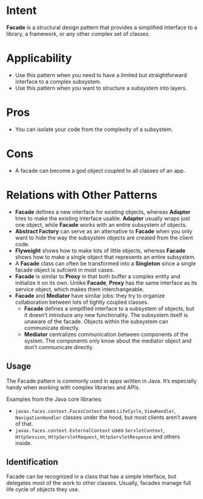 # Intent
**Facade** is a structural design pattern that provides a simplified interface to a library, a framework, or any other complex set of classes.

# Applicability
* Use this pattern when you need to have a limited but straightforward interface to a complex subsystem.
* Use this pattern when you want to structure a subsystem into layers.

# Pros
* You can isolate your code from the complexity of a subsystem.

# Cons
* A facade can become a god object coupled to all classes of an app.

# Relations with Other Patterns
* **Facade** defines a new interface for existing objects, whereas **Adapter** tries to make the existing interface usable. **Adapter** usually wraps just one object, while **Facade** works with an entire subsystem of objects.
* **Abstract Factory** can serve as an alternative to **Facade** when you only want to hide the way the subsystem objects are created from the client code.
* **Flyweight** shows how to make lots of little objects, whereas **Facade** shows how to make a single object that represents an entire subsystem.
* A **Facade** class can often be transformed into a **Singleton** since a single facade object is sufcient in most cases.
* **Facade** is similar to **Proxy** in that both buffer a complex entity and initialize it on its own. Unlike **Facade**, **Proxy** has the same interface as its service object, which makes them interchangeable.
* **Facade** and **Mediator** have similar jobs: they try to organize collaboration between lots of tightly coupled classes.
  * **Facade** defines a simplified interface to a subsystem of objects, but it doesn’t introduce any new functionality. The subsystem itself is unaware of the facade. Objects within the subsystem can communicate directly.
  * **Mediator** centralizes communication between components of the system. The components only know about the mediator object and don’t communicate directly.

## Usage
The Facade pattern is commonly used in apps written in Java. It’s especially handy when working with complex libraries and APIs.

Examples from the Java core libraries:
* `javax.faces.context.FacesContext` uses `LifeCycle`, `ViewHandler`, `NavigationHandler` classes under the hood, but most clients aren’t aware of that.
* `javax.faces.context.ExternalContext` uses `ServletContext`, `HttpSession`, `HttpServletRequest`, `HttpServletResponse` and others inside.

## Identification
Facade can be recognized in a class that has a simple interface, but delegates most of the work to other classes. Usually, facades manage full life cycle of objects they use.
